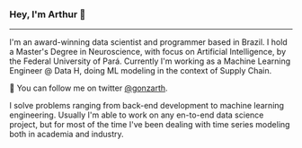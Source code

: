 ### Hey, I'm Arthur 👋

***

I'm an award-winning data scientist and programmer based in Brazil. I hold a Master's Degree in Neuroscience, with focus on Artificial Intelligence, by the Federal University of Pará. Currently I'm working as a Machine Learning Engineer @ Data H, doing ML modeling in the context of Supply Chain.


💬  You can follow me on twitter <a href="https://twitter.com/gonzarth">@gonzarth</a>.


I solve problems ranging from back-end development to machine learning engineering. Usually I'm able to work on any en-to-end data science project, but for most of the time I've been dealing with time series modeling both in academia and industry.
